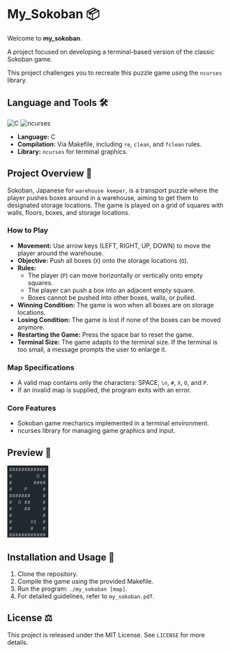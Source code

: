 # My_Sokoban 📦

Welcome to **my_sokoban**.

A project focused on developing a terminal-based version of the classic Sokoban game.

This project challenges you to recreate this puzzle game using the `ncurses` library.

## Language and Tools 🛠️

![C](https://img.shields.io/badge/C-00599C?style=for-the-badge&logo=c&logoColor=white)
![ncurses](https://img.shields.io/badge/ncurses-3C873A?style=for-the-badge)

- **Language:** C
- **Compilation:** Via Makefile, including `re`, `clean`, and `fclean` rules.
- **Library:** `ncurses` for terminal graphics.

## Project Overview 🔎

Sokoban, Japanese for `warehouse keeper`, is a transport puzzle where the player pushes boxes around in a warehouse, aiming to get them to designated storage locations. The game is played on a grid of squares with walls, floors, boxes, and storage locations.

### How to Play

- **Movement:** Use arrow keys (LEFT, RIGHT, UP, DOWN) to move the player around the warehouse.
- **Objective:** Push all boxes (`X`) onto the storage locations (`O`).
- **Rules:**
  - The player (`P`) can move horizontally or vertically onto empty squares.
  - The player can push a box into an adjacent empty square.
  - Boxes cannot be pushed into other boxes, walls, or pulled.
- **Winning Condition:** The game is won when all boxes are on storage locations.
- **Losing Condition:** The game is lost if none of the boxes can be moved anymore.
- **Restarting the Game:** Press the space bar to reset the game.
- **Terminal Size:** The game adapts to the terminal size. If the terminal is too small, a message prompts the user to enlarge it.

### Map Specifications

- A valid map contains only the characters: SPACE, `\n`, `#`, `X`, `O`, and `P`.
- If an invalid map is supplied, the program exits with an error.

### Core Features

- Sokoban game mechanics implemented in a terminal environment.
- ncurses library for managing game graphics and input.

## Preview 📸

![My Runner](preview/sokoban.png)

## Installation and Usage 💾

1. Clone the repository.
2. Compile the game using the provided Makefile.
3. Run the program: `./my_sokoban [map]`.
4. For detailed guidelines, refer to `my_sokoban.pdf`.

## License ⚖️

This project is released under the MIT License. See `LICENSE` for more details.
